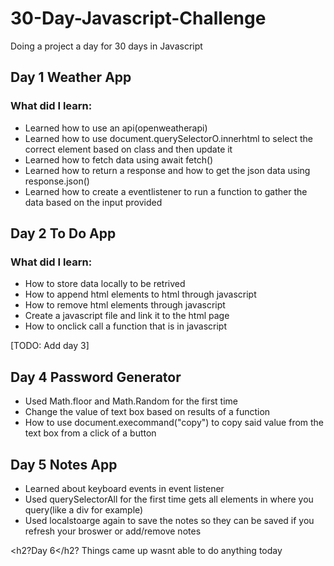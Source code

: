 <h1>30-Day-Javascript-Challenge</h1>
<p>Doing a project a day for 30 days in Javascript</p>

<h2>Day 1 Weather App</h2>
  <h3>What did I learn:</h3>
    <ul>
    <li>Learned how to use an api(openweatherapi)</li>
    <li>Learned how to use document.querySelectorO.innerhtml to select the correct element based on class and then update it</li>
    <li>Learned how to fetch data using await fetch()</li>
    <li>Learned how to return a response and how to get the json data using response.json()</li>
    <li>Learned how to create a eventlistener to run a function to gather the data based on the input provided</li>   
    </ul>
<h2>Day 2 To Do App</h2>
  <h3>What did I learn:</h3>
  <ul>
    <li>How to store data locally to be retrived</li>
    <li>How to append html elements to html through javascript</li>
    <li>How to remove html elements through javascript</li>
    <li>Create a javascript file and link it to the html page</li>
    <li>How to onclick call a function that is in javascript</li>
  </ul>

[TODO: Add day 3]

<h2>Day 4 Password Generator</h2>
  <h3?What did I learn</h3>
  <ul>
    <li>Used Math.floor and Math.Random for the first time</li>
    <li>Change the value of text box based on results of a function</li>
    <li>How to use document.execommand("copy") to copy said value from the text box from a click of a button </li>
  </ul>

  <h2>Day 5 Notes App</h2>
  <h3?What did I learn</h3>
  <ul>
    <li>Learned about keyboard events in event listener</li>
    <li>Used querySelectorAll for the first time gets all elements in where you query(like a div for example)</li>
    <li>Used localstoarge again to save the notes so they can be saved if you refresh your broswer or add/remove notes</li>
  </ul>

<h2?Day 6</h2?
Things came up wasnt able to do anything today
